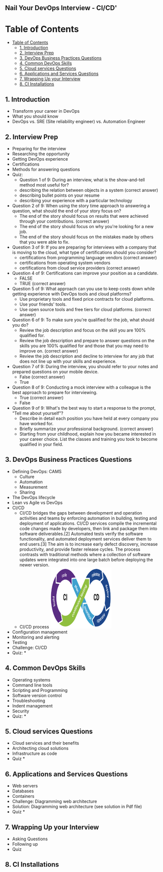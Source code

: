## Nail Your DevOps Interview - CI/CD'

# Table of Contents
- [Table of Contents](#table-of-contents)
  - [1. Introduction ](#1-introduction-)
  - [2. Interview Prep ](#2-interview-prep-)
  - [3. DevOps Business Practices Questions ](#3-devops-business-practices-questions-)
  - [4. Common DevOps Skills ](#4-common-devops-skills-)
  - [5. Cloud services Questions ](#5-cloud-services-questions-)
  - [6. Applications and Services Questions ](#6-applications-and-services-questions-)
  - [7. Wrapping Up your Interview ](#7-wrapping-up-your-interview-)
  - [8. CI Installations ](#8-ci-installations-)


## 1. Introduction <a name="1"></a>
* Transform your career in DevOps
* What you should know
* DevOps vs. SRE (Site reliability engineer) vs. Automation Engineer
## 2. Interview Prep <a name="2"></a>
* Preparing for the interview
* Researching the opportunity
* Getting DevOps experience
* Certifications
* Methods for answering questions
* Quiz:
  * Question 1 of 9: During an interview, what is the show-and-tell method most useful for?
  * describing the relation between objects in a system (correct answer)
  * describing bullet points on your resume
  * describing your experience with a particular technology
* Question 2 of 9: When using the story time approach to answering a question, what should the end of your story focus on?
  * The end of the story should focus on results that were achieved through your contributions. (correct answer)
  * The end of the story should focus on why you're looking for a new job.
  * The end of the story should focus on the mistakes made by others that you were able to fix.
* Question 3 of 9: If you are preparing for interviews with a company that is moving to the cloud, what type of certifications should you consider?
  * certifications from programming language vendors (correct answer)
  * certifications from operating system vendors
  * certifications from cloud service providers (correct answer)
* Question 4 of 9: Certifications can improve your position as a candidate.
  * FALSE
  * TRUE (correct answer)
* Question 5 of 9: What approach can you use to keep costs down while getting experience with DevOps tools and cloud platforms?
  * Use proprietary tools and fixed price contracts for cloud platforms.
  * Use your friends' tools.
  * Use open source tools and free tiers for cloud platforms. (correct answer)
* Question 6 of 9: To make sure you're qualified for the job, what should you do?
  * Review the job description and focus on the skill you are 100% qualified for.
  * Review the job description and prepare to answer questions on the skills you are 100% qualified for and those that you may need to improve on. (correct answer)
  * Review the job description and decline to interview for any job that does not line up with your skills and experience.
* Question 7 of 9: During the interview, you should refer to your notes and prepared questions on your mobile device.
  * False (correct answer)
  * True
* Question 8 of 9: Conducting a mock interview with a colleague is the best approach to prepare for interviewing.
  * True (correct answer)
  * False
* Question 9 of 9: What's the best way to start a response to the prompt, "Tell me about yourself"?
  * Describe in detail each position you have held at every company you have worked for.
  * Briefly summarize your professional background. (correct answer)
  * Starting from your childhood, explain how you became interested in your career choice. List the classes and training you took to become qualified in your field.

## 3. DevOps Business Practices Questions <a name="3"></a>
* Defining DevOps: CAMS
  * Culture
  * Automation
  * Measurement 
  * Sharing
* The DevOps lifecycle
* Lean vs Agile vs DevOps
* CI/CD
  * CI/CD bridges the gaps between development and operation activities and teams by enforcing automation in building, testing and deployment of applications. CI/CD services compile the incremental code changes made by developers, then link and package them into software deliverables.[2] Automated tests verify the software functionality, and automated deployment services deliver them to end users.[3] The aim is to increase early defect discovery, increase productivity, and provide faster release cycles. The process contrasts with traditional methods where a collection of software updates were integrated into one large batch before deploying the newer version.
  * CI/CD process <img src="CICD.png" width="200" height="200" />
* Configuration management
* Monitoring and alerting
* Testing
* Challenge: CI/CD
* Quiz:
  * 
## 4. Common DevOps Skills <a name="4"></a>
* Operating systems
* Command line tools
* Scripting and Programming
* Software version control
* Troubleshooting
* Indent management
* Security
* Quiz:
  * 
## 5. Cloud services Questions <a name="5"></a>
* Cloud services and their benefits
* Architecting cloud solutions
* Infrastructure as code
* Quiz
  * 
## 6. Applications and Services Questions <a name="6"></a>
* Web servers
* Databases
* Containers
* Challenge: Diagramming web architecture
* Solution: Diagramming web architecture (see solution in Pdf file)
* Quiz
  * 
## 7. Wrapping Up your Interview <a name="7"></a>
* Asking Questions
* Following up
* Quiz


## 8. CI Installations <a name="8"></a>